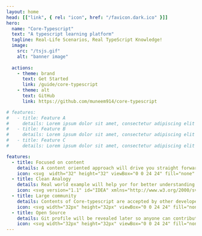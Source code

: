 ```yaml
---
layout: home
head: [["link", { rel: "icon", href: "/favicon.dark.ico" }]]
hero:
  name: "Core-Typescript"
  text: "A typescript learning platform"
  tagline: Real-Life Scenarios, Real TypeScript Knowledge!
  image:
    src: "/tsjs.gif"
    alt: "banner image"
    
  actions:
    - theme: brand
      text: Get Started
      link: /guide/core-typescript
    - theme: alt
      text: GitHub
      link: https://github.com/muneem914/core-typescript

# features:
#   - title: Feature A
#     details: Lorem ipsum dolor sit amet, consectetur adipiscing elit
#   - title: Feature B
#     details: Lorem ipsum dolor sit amet, consectetur adipiscing elit
#   - title: Feature C
#     details: Lorem ipsum dolor sit amet, consectetur adipiscing elit

features:
  - title: Focused on content
    details: A content oriented approach will drive you straight forward while learning TypeScript.
    icon: <svg  width="32" height="32" viewBox="0 0 24 24" fill="none" xmlns="http://www.w3.org/2000/svg" transform="rotate(0)"><g id="SVGRepo_bgCarrier" stroke-width="0"></g><g id="SVGRepo_tracerCarrier" stroke-linecap="round" stroke-linejoin="round"></g><g id="SVGRepo_iconCarrier"> <path d="M18.18 8.03933L18.6435 7.57589C19.4113 6.80804 20.6563 6.80804 21.4241 7.57589C22.192 8.34374 22.192 9.58868 21.4241 10.3565L20.9607 10.82M18.18 8.03933C18.18 8.03933 18.238 9.02414 19.1069 9.89309C19.9759 10.762 20.9607 10.82 20.9607 10.82M18.18 8.03933L13.9194 12.2999C13.6308 12.5885 13.4865 12.7328 13.3624 12.8919C13.2161 13.0796 13.0906 13.2827 12.9882 13.4975C12.9014 13.6797 12.8368 13.8732 12.7078 14.2604L12.2946 15.5L12.1609 15.901M20.9607 10.82L16.7001 15.0806C16.4115 15.3692 16.2672 15.5135 16.1081 15.6376C15.9204 15.7839 15.7173 15.9094 15.5025 16.0118C15.3203 16.0986 15.1268 16.1632 14.7396 16.2922L13.5 16.7054L13.099 16.8391M13.099 16.8391L12.6979 16.9728C12.5074 17.0363 12.2973 16.9867 12.1553 16.8447C12.0133 16.7027 11.9637 16.4926 12.0272 16.3021L12.1609 15.901M13.099 16.8391L12.1609 15.901" stroke="#5A86FF" stroke-width="1.5"></path> <path d="M8 13H10.5" stroke="#5A86FF" stroke-width="1.5" stroke-linecap="round"></path> <path d="M8 9H14.5" stroke="#5A86FF" stroke-width="1.5" stroke-linecap="round"></path> <path d="M8 17H9.5" stroke="#5A86FF" stroke-width="1.5" stroke-linecap="round"></path> <path opacity="0.5" d="M3 10C3 6.22876 3 4.34315 4.17157 3.17157C5.34315 2 7.22876 2 11 2H13C16.7712 2 18.6569 2 19.8284 3.17157C21 4.34315 21 6.22876 21 10V14C21 17.7712 21 19.6569 19.8284 20.8284C18.6569 22 16.7712 22 13 22H11C7.22876 22 5.34315 22 4.17157 20.8284C3 19.6569 3 17.7712 3 14V10Z" stroke="#5A86FF" stroke-width="1.5"></path> </g></svg>
  - title: Clean Analogy
    details: Real world example will help yor for better understanding.
    icon: <svg version="1.1" id="IDEA" xmlns="http://www.w3.org/2000/svg" xmlns:xlink="http://www.w3.org/1999/xlink" width="32px" height="32px" viewBox="0 0 1800 1800" enable-background="new 0 0 1800 1800" xml:space="preserve" fill="#000000"><g id="SVGRepo_bgCarrier" stroke-width="0"></g><g id="SVGRepo_tracerCarrier" stroke-linecap="round" stroke-linejoin="round"></g><g id="SVGRepo_iconCarrier"> <g> <path fill="#5A86FF" d="M900.114,54.882c-329.509,0-597.583,268.077-597.583,597.59c0,219.592,118.159,418.518,309.714,523.794 v152.835h-0.127v122.121h-0.172v185.238h172.682c3.58,60.518,53.924,108.656,115.315,108.656 c61.39,0,111.736-48.139,115.31-108.656h172.571v-122.122h0.177v-185.237h-0.019v-152.835 c191.557-105.276,309.715-304.203,309.715-523.794C1497.697,322.959,1229.623,54.882,900.114,54.882z M675.235,1392.218h449.649 v59.005H675.235V1392.218z M899.943,1682.002c-29.441,0-48.627-22.507-51.876-45.541h103.788 C948.464,1662.119,926.504,1682.002,899.943,1682.002z M1124.708,1573.344H675.063v-59.005h449.645V1573.344z M1142.116,1129.132 l-17.25,8.778v189.457H931.559V861l187.201-187.21c12.323-12.323,12.323-32.302-0.005-44.63 c-12.318-12.318-32.302-12.323-44.629,0.004L900,803.299L725.875,629.165c-12.323-12.323-32.307-12.328-44.63-0.004 c-12.328,12.328-12.328,32.307-0.005,44.63L868.441,861v466.367H675.362V1137.91l-17.249-8.778 c-180.4-91.778-292.465-274.427-292.465-476.66c0-294.71,239.761-534.471,534.466-534.471 c294.706,0,534.466,239.761,534.466,534.471C1434.58,854.705,1322.516,1037.354,1142.116,1129.132z"></path> <path fill="#5A86FF" d="M1066.667,246.225c-17.43,0-31.558,14.128-31.558,31.559s14.128,31.558,31.558,31.558 c49.641,0,165.99,59.634,165.99,175.279c0,17.431,14.128,31.559,31.558,31.559c17.431,0,31.559-14.128,31.559-31.559 C1295.773,328.101,1146.624,246.225,1066.667,246.225z"></path> <path fill="#5A86FF" d="M209.331,712.881c0-17.43-14.128-31.558-31.558-31.558H34.686c-17.43,0-31.558,14.128-31.558,31.558 s14.128,31.558,31.558,31.558h143.087C195.203,744.439,209.331,730.312,209.331,712.881z"></path> <path fill="#5A86FF" d="M220.157,300.096c6.164,6.163,14.239,9.245,22.317,9.245c8.075,0,16.153-3.082,22.313-9.241 c12.328-12.328,12.328-32.307,0.004-44.629L163.623,154.297c-12.318-12.319-32.303-12.323-44.63-0.004 c-12.327,12.327-12.327,32.307-0.004,44.63L220.157,300.096z"></path> <path fill="#5A86FF" d="M220.17,1125.662l-101.178,101.174c-12.327,12.327-12.327,32.307-0.004,44.634 c6.164,6.164,14.238,9.246,22.317,9.246c8.074,0,16.153-3.082,22.312-9.246l101.179-101.173 c12.327-12.327,12.327-32.307,0.004-44.625C252.478,1113.344,232.493,1113.344,220.17,1125.662z"></path> <path fill="#5A86FF" d="M1765.314,681.323h-143.083c-17.43,0-31.559,14.128-31.559,31.558s14.129,31.558,31.559,31.558h143.083 c17.43,0,31.558-14.128,31.558-31.558S1782.744,681.323,1765.314,681.323z"></path> <path fill="#5A86FF" d="M1557.521,309.341c8.074,0,16.153-3.082,22.316-9.241l101.174-101.173 c12.322-12.327,12.322-32.307,0-44.634c-12.328-12.319-32.307-12.319-44.635,0l-101.173,101.173 c-12.323,12.328-12.323,32.307,0,44.634C1541.368,306.259,1549.447,309.341,1557.521,309.341z"></path> <path fill="#5A86FF" d="M1579.829,1125.662c-12.318-12.318-32.302-12.318-44.63,0.01c-12.323,12.318-12.323,32.298,0.005,44.625 l101.178,101.173c6.159,6.164,14.238,9.246,22.312,9.246c8.075,0,16.154-3.082,22.318-9.246 c12.322-12.327,12.322-32.307-0.005-44.634L1579.829,1125.662z"></path> </g> </g></svg>
  - title: Large community
    details: Contents of Core-typescript are accepted by other developers.
    icon: <svg width="32px" height="32px" viewBox="0 0 24 24" fill="none" xmlns="http://www.w3.org/2000/svg"><g id="SVGRepo_bgCarrier" stroke-width="0"></g><g id="SVGRepo_tracerCarrier" stroke-linecap="round" stroke-linejoin="round"></g><g id="SVGRepo_iconCarrier"> <path opacity="0.15" d="M12 11C13.6569 11 15 9.65685 15 8C15 6.34315 13.6569 5 12 5C10.3431 5 9 6.34315 9 8C9 9.65685 10.3431 11 12 11Z" fill="#5A86FF"></path> <path d="M3 19H1V18C1 16.1362 2.27477 14.5701 4 14.126M6 10.8293C4.83481 10.4175 4 9.30621 4 7.99999C4 6.69378 4.83481 5.58254 6 5.1707M21 19H23V18C23 16.1362 21.7252 14.5701 20 14.126M18 5.1707C19.1652 5.58254 20 6.69378 20 7.99999C20 9.30621 19.1652 10.4175 18 10.8293M10 14H14C16.2091 14 18 15.7909 18 18V19H6V18C6 15.7909 7.79086 14 10 14ZM15 8C15 9.65685 13.6569 11 12 11C10.3431 11 9 9.65685 9 8C9 6.34315 10.3431 5 12 5C13.6569 5 15 6.34315 15 8Z" stroke="#5A86FF" stroke-width="1.5" stroke-linecap="round" stroke-linejoin="round"></path> </g></svg>
  - title: Open Source
    details: Git profile will be revealed later so anyone can contribute to it.
    icon: <svg width="32px" height="32px" viewBox="0 0 24 24" fill="none" xmlns="http://www.w3.org/2000/svg"><g id="SVGRepo_bgCarrier" stroke-width="0"></g><g id="SVGRepo_tracerCarrier" stroke-linecap="round" stroke-linejoin="round"></g><g id="SVGRepo_iconCarrier"> <path opacity="0.1" d="M6 3C7.65685 3 9 4.34315 9 6C9 7.65685 7.65685 9 6 9C4.34315 9 3 7.65685 3 6C3 4.34315 4.34315 3 6 3Z" fill="#5A86FF"></path> <path opacity="0.1" d="M18 3C19.6569 3 21 4.34315 21 6C21 7.65685 19.6569 9 18 9C16.3431 9 15 7.65685 15 6C15 4.34315 16.3431 3 18 3Z" fill="#5A86FF"></path> <path opacity="0.1" d="M12 15C13.6569 15 15 16.3431 15 18C15 19.6569 13.6569 21 12 21C10.3431 21 9 19.6569 9 18C9 16.3431 10.3431 15 12 15Z" fill="#5A86FF"></path> <path d="M6 3C7.65685 3 9 4.34315 9 6C9 7.65685 7.65685 9 6 9C4.34315 9 3 7.65685 3 6C3 4.34315 4.34315 3 6 3Z" stroke="#5A86FF" stroke-width="0.8399999999999999"></path> <path d="M18 3C19.6569 3 21 4.34315 21 6C21 7.65685 19.6569 9 18 9C16.3431 9 15 7.65685 15 6C15 4.34315 16.3431 3 18 3Z" stroke="#5A86FF" stroke-width="0.8399999999999999"></path> <path d="M12 15C13.6569 15 15 16.3431 15 18C15 19.6569 13.6569 21 12 21C10.3431 21 9 19.6569 9 18C9 16.3431 10.3431 15 12 15Z" stroke="#5A86FF" stroke-width="0.8399999999999999"></path> <path d="M6.01221 9C6.11299 11.4506 6.87561 12 9.65202 12H14.348C17.1244 12 17.887 11.4506 17.9878 9" stroke="#5A86FF" stroke-width="0.8399999999999999" stroke-linecap="round"></path> <path d="M12 15V12" stroke="#5A86FF" stroke-width="0.8399999999999999" stroke-linecap="round" stroke-linejoin="round"></path> </g></svg>
---
```

